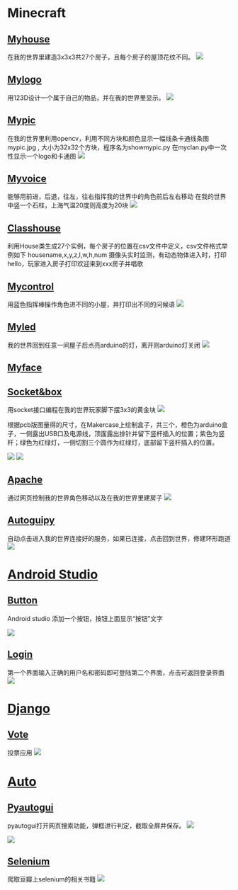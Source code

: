 # Minecraft
## [Myhouse](https://github.com/shiep18/EIS2020/blob/master/students/Jiani%20Huang/myhouse)
在我的世界里建造3x3x3共27个房子，且每个房子的屋顶花纹不同。
![](https://github.com/shiep18/EIS2020/blob/master/students/Jiani%20Huang/classhouse/house.png)
 
## [Mylogo](https://github.com/shiep18/EIS2020/blob/master/students/Jiani%20Huang/mylogo)
用123D设计一个属于自己的物品，并在我的世界里显示。
![](https://github.com/shiep18/EIS2020/blob/master/students/Jiani%20Huang/mylogo/mylogo.png) 

## [Mypic](https://github.com/shiep18/EIS2020/blob/master/students/Jiani%20Huang/mypic)
在我的世界里利用opencv，利用不同方块和颜色显示一幅线条卡通线条图mypic.jpg , 大小为32x32个方块，程序名为showmypic.py
在myclan.py中一次性显示一个logo和卡通图
![](https://github.com/shiep18/EIS2020/blob/master/students/Jiani%20Huang/mypic/myclan.png)

## [Myvoice](https://github.com/shiep18/EIS2020/blob/master/students/Jiani%20Huang/myvoice)
能够用前进，后退，往左，往右指挥我的世界中的角色前后左右移动
在我的世界中竖一个石柱，上海气温20度则高度为20块
![](https://github.com/shiep18/EIS2020/blob/master/students/Jiani%20Huang/myvoice/weather.png)

## [Classhouse](https://github.com/shiep18/EIS2020/blob/master/students/Jiani%20Huang/classhouse)
利用House类生成27个实例，每个房子的位置在csv文件中定义，csv文件格式举例如下 housename,x,y,z,l,w,h,num
摄像头实时监测，有动态物体进入时，打印hello，玩家进入房子打印欢迎来到xxx房子并唱歌

## [Mycontrol](https://github.com/shiep18/EIS2020/blob/master/students/Jiani%20Huang/mycontrol)
用蓝色指挥棒操作角色进不同的小屋，并打印出不同的问候语
![](https://github.com/shiep18/EIS2020/blob/master/students/Jiani%20Huang/mycontrol/mycontrol.gif)

## [Myled](https://github.com/shiep18/EIS2020/blob/master/students/Jiani%20Huang/myled)
我的世界回到任意一间屋子后点亮arduino的灯，离开则arduino灯关闭
![](https://github.com/shiep18/EIS2020/blob/master/students/Jiani%20Huang/myled/myled.gif)

## [Myface](https://github.com/shiep18/EIS2020/blob/master/students/Jiani%20Huang/myface)

## [Socket&box](https://github.com/shiep18/EIS2020/blob/master/students/Jiani%20Huang/socket%26box)
用socket接口编程在我的世界玩家脚下摆3x3的黄金块
![](https://github.com/shiep18/EIS2020/blob/master/students/Jiani%20Huang/socket%26box/gold.png)

根据pcb版图量得的尺寸，在Makercase上绘制盒子，共三个，橙色为arduino盒子，一侧露出USB口及电源线，顶面露出排针并留下竖杆插入的位置；紫色为竖杆；绿色为红绿灯，一侧切割三个圆作为红绿灯，底部留下竖杆插入的位置。

![](https://github.com/shiep18/EIS2020/blob/master/students/Jiani%20Huang/socket%26box/arduino%20pcb.jpg)
![](https://github.com/shiep18/EIS2020/blob/master/students/Jiani%20Huang/socket%26box/arduinobox.jpg)

## [Apache](https://github.com/shiep18/EIS2020/blob/master/students/Jiani%20Huang/apache)
通过网页控制我的世界角色移动以及在我的世界里建房子
![](https://github.com/shiep18/EIS2020/blob/master/students/Jiani%20Huang/apache/apache.gif)

## [Autoguipy](https://github.com/shiep18/EIS2020/blob/master/students/Jiani%20Huang/autoguipy)
自动点击进入我的世界连接好的服务，如果已连接，点击回到世界，修建环形跑道
![](https://github.com/shiep18/EIS2020/blob/master/students/Jiani%20Huang/autoguipy/autoguipy.gif)

# [Android Studio](https://github.com/shiep18/EIS2020/blob/master/students/Jiani%20Huang/Android%20Studio)
## [Button](https://github.com/shiep18/EIS2020/blob/master/students/Jiani%20Huang/Android%20Studio/button)
Android studio 添加一个按钮，按钮上面显示“按钮”文字

![](https://github.com/shiep18/EIS2020/blob/master/students/Jiani%20Huang/Android%20Studio/button/button.jpg)

## [Login](https://github.com/shiep18/EIS2020/blob/master/students/Jiani%20Huang/Android%20Studio/login)
第一个界面输入正确的用户名和密码即可登陆第二个界面，点击可返回登录界面
![](https://github.com/shiep18/EIS2020/blob/master/students/Jiani%20Huang/Android%20Studio/login/login.gif)

# [Django](https://github.com/shiep18/EIS2020/blob/master/students/Jiani%20Huang/django)
## [Vote](https://github.com/shiep18/EIS2020/blob/master/students/Jiani%20Huang/django/vote)
投票应用
![](https://github.com/shiep18/EIS2020/blob/master/students/Jiani%20Huang/django/vote/vote.gif)

# [Auto](https://github.com/shiep18/EIS2020/blob/master/students/Jiani%20Huang/auto)
## [Pyautogui](https://github.com/shiep18/EIS2020/blob/master/students/Jiani%20Huang/auto/pyautogui)
pyautogui打开网页搜索功能，弹框进行判定，截取全屏并保存。
![](https://github.com/shiep18/EIS2020/blob/master/students/Jiani%20Huang/auto/pyautogui/webscreen.gif)

![](https://github.com/shiep18/EIS2020/blob/master/students/Jiani%20Huang/auto/pyautogui/screenshot.jpg)

## [Selenium](https://github.com/shiep18/EIS2020/blob/master/students/Jiani%20Huang/auto/selenium)
爬取豆瓣上selenium的相关书籍
![](https://github.com/shiep18/EIS2020/blob/master/students/Jiani%20Huang/auto/selenium/douban.gif)


